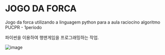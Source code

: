 # JOGO DA FORCA

Jogo da forca utilizando a linguagem python para a aula raciocíno algoritmo PUCPR - 1período

파이썬을 이용하여 행맨게임을 프로그래밍하는 작업.


![image](https://github.com/user-attachments/assets/0167e0c1-700a-4da2-92c2-b20ecaad7943)
